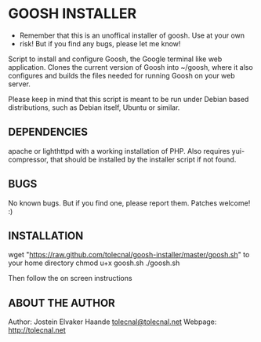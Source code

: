 GOOSH INSTALLER
=====

* Remember that this is an unoffical installer of goosh. Use at your own
* risk! But if you find any bugs, please let me know!

Script to install and configure Goosh, the Google terminal like web
application. Clones the current version of Goosh into ~/goosh, where
it also configures and builds the files needed for running Goosh on
your web server.

Please keep in mind that this script is meant to be run under Debian
based distributions, such as Debian itself, Ubuntu or similar.

## DEPENDENCIES

apache or lighthttpd with a working installation of PHP. Also requires yui-compressor, that should be installed by the installer script if not found.

## BUGS

No known bugs. But if you find one, please report them. Patches welcome! :)

## INSTALLATION

wget "https://raw.github.com/tolecnal/goosh-installer/master/goosh.sh" to your home directory
chmod u+x goosh.sh
./goosh.sh

Then follow the on screen instructions

## ABOUT THE AUTHOR

Author: Jostein Elvaker Haande <tolecnal@tolecnal.net>
Webpage: http://tolecnal.net
